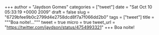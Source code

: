 
+++
author = "Jaydson Gomes"
categories = ["tweet"]
date = "Sat Oct 10 05:33:19 +0000 2009"
draft = false
slug = "6729bfee9b0c2799d4e2758dcd8f7a7f066dd2b0"
tags = ["tweet"]
title = """Boa noite!..."""
tweet = true
micro = true
tweet_url = "https://twitter.com/jaydson/status/4754993321"
+++
Boa noite!
